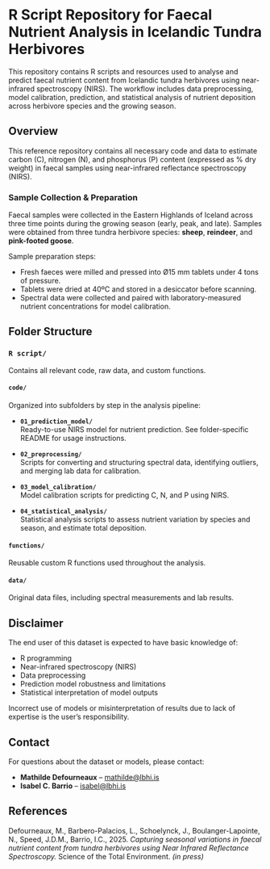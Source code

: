 # R Script Repository for Faecal Nutrient Analysis in Icelandic Tundra Herbivores

This repository contains R scripts and resources used to analyse and predict faecal nutrient content from Icelandic tundra herbivores using near-infrared spectroscopy (NIRS). The workflow includes data preprocessing, model calibration, prediction, and statistical analysis of nutrient deposition across herbivore species and the growing season.

## Overview

This reference repository contains all necessary code and data to estimate carbon (C), nitrogen (N), and phosphorus (P) content (expressed as % dry weight) in faecal samples using near-infrared reflectance spectroscopy (NIRS).

### Sample Collection & Preparation

Faecal samples were collected in the Eastern Highlands of Iceland across three time points during the growing season (early, peak, and late). Samples were obtained from three tundra herbivore species: **sheep**, **reindeer**, and **pink-footed goose**.

Sample preparation steps:
- Fresh faeces were milled and pressed into Ø15 mm tablets under 4 tons of pressure.
- Tablets were dried at 40ºC and stored in a desiccator before scanning.
- Spectral data were collected and paired with laboratory-measured nutrient concentrations for model calibration.

## Folder Structure

### `R script/`
Contains all relevant code, raw data, and custom functions.

#### `code/`
Organized into subfolders by step in the analysis pipeline:

- **`01_prediction_model/`**  
  Ready-to-use NIRS model for nutrient prediction. See folder-specific README for usage instructions.

- **`02_preprocessing/`**  
  Scripts for converting and structuring spectral data, identifying outliers, and merging lab data for calibration.

- **`03_model_calibration/`**  
  Model calibration scripts for predicting C, N, and P using NIRS.

- **`04_statistical_analysis/`**  
  Statistical analysis scripts to assess nutrient variation by species and season, and estimate total deposition.

#### `functions/`
Reusable custom R functions used throughout the analysis.

#### `data/`
Original data files, including spectral measurements and lab results.

## Disclaimer

The end user of this dataset is expected to have basic knowledge of:
- R programming
- Near-infrared spectroscopy (NIRS)
- Data preprocessing
- Prediction model robustness and limitations
- Statistical interpretation of model outputs

Incorrect use of models or misinterpretation of results due to lack of expertise is the user’s responsibility.

## Contact

For questions about the dataset or models, please contact:

- **Mathilde Defourneaux** – mathilde@lbhi.is  
- **Isabel C. Barrio** – isabel@lbhi.is

## References

Defourneaux, M., Barbero-Palacios, L., Schoelynck, J., Boulanger-Lapointe, N., Speed, J.D.M., Barrio, I.C., 2025. *Capturing seasonal variations in faecal nutrient content from tundra herbivores using Near Infrared Reflectance Spectroscopy.* Science of the Total Environment. *(in press)*

